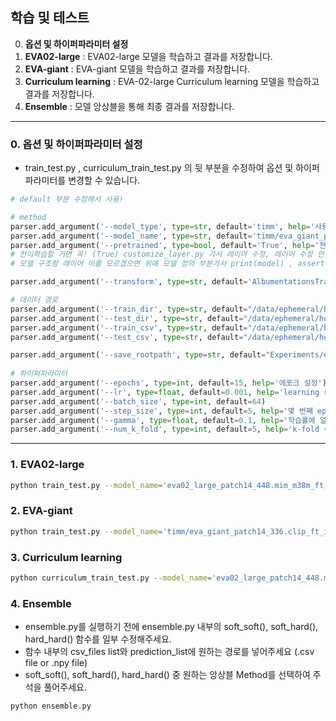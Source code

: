 ## 학습 및 테스트

0. **옵션 및 하이퍼파라미터 설정**
1. **EVA02-large** : EVA02-large 모델을 학습하고 결과를 저장합니다.
2. **EVA-giant** : EVA-giant 모델을 학습하고 결과를 저장합니다.
3. **Curriculum learning** : EVA-02-large Curriculum learning 모델을 학습하고 결과를 저장합니다.
4. **Ensemble** : 모델 앙상블을 통해 최종 결과를 저장합니다.

---

### 0. 옵션 및 하이퍼파라미터 설정

- train_test.py , curriculum_train_test.py 의 뒷 부분을 수정하여 옵션 및 하이퍼파라미터를 변경할 수 있습니다.

```python
# default 부분 수정해서 사용!

# method
parser.add_argument('--model_type', type=str, default='timm', help='사용할 모델 이름 : model_selector.py 중 선택')
parser.add_argument('--model_name', type=str, default='timm/eva_giant_patch14_336.clip_ft_in1k', help='model/timm_model_name.txt 에서 확인, 아키텍처 확인은 "https://github.com/huggingface/pytorch-image-models/tree/main/timm/models"')
parser.add_argument('--pretrained', type=bool, default='True', help='전이학습 or 학습된 가중치 가져오기 : True / 전체학습 : False')
# 전이학습할 거면 꼭! (True) customize_layer.py 가서 레이어 수정, 레이어 수정 안할 거면 가서 레이어 구조 변경 부분만 주석해서 사용 (어떤 레이어 열지는 알아야함)
# 모델 구조랑 레이어 이름 모르겠으면 위에 모델 정의 부분가서 print(model) , assert False 주석 풀어서 확인하기

parser.add_argument('--transform', type=str, default='AlbumentationsTransform', help='transform class 선택 torchvision or albumentation / dataloader.py code 참고')

# 데이터 경로
parser.add_argument('--train_dir', type=str, default="/data/ephemeral/home/data/train", help='훈련 데이터셋 루트 디렉토리 경로') # "/data/ephemeral/home/data/train"
parser.add_argument('--test_dir', type=str, default="/data/ephemeral/home/data/test", help='테스트 데이터셋 루트 디렉토리 경로') # "/data/ephemeral/home/data/test"
parser.add_argument('--train_csv', type=str, default="/data/ephemeral/home/data/train.csv", help='훈련 데이터셋 csv 파일 경로') # "/data/ephemeral/home/data/train.csv"
parser.add_argument('--test_csv', type=str, default="/data/ephemeral/home/data/test.csv", help='테스트 데이터셋 csv 파일 경로') # "/data/ephemeral/home/data/test.csv"

parser.add_argument('--save_rootpath', type=str, default="Experiments/eva_giant_mlp_gelu", help='가중치, log, tensorboard 그래프 저장을 위한 path 실험명으로 디렉토리 구성')
    
# 하이퍼파라미터
parser.add_argument('--epochs', type=int, default=15, help='에포크 설정')
parser.add_argument('--lr', type=float, default=0.001, help='learning rage')
parser.add_argument('--batch_size', type=int, default=64)
parser.add_argument('--step_size', type=int, default=5, help='몇 번째 epoch 마다 학습률 줄일 지 선택')
parser.add_argument('--gamma', type=float, default=0.1, help='학습률에 얼마를 곱하여 줄일 지 선택')
parser.add_argument('--num_k_fold', type=int, default=5, help='k-fold 수 설정')
```

---

### 1. EVA02-large
```bash
python train_test.py --model_name='eva02_large_patch14_448.mim_m38m_ft_in22k_in1k'
```

### 2. EVA-giant
```bash
python train_test.py --model_name='timm/eva_giant_patch14_336.clip_ft_in1k'
```

### 3. Curriculum learning
```bash
python curriculum_train_test.py --model_name='eva02_large_patch14_448.mim_m38m_ft_in22k_in1k'
```

### 4. Ensemble

- ensemble.py를 실행하기 전에 ensemble.py 내부의 soft_soft(), soft_hard(), hard_hard() 함수를 일부 수정해주세요.
- 함수 내부의 csv_files list와 prediction_list에 원하는 경로를 넣어주세요 (.csv file or .npy file)
- soft_soft(), soft_hard(), hard_hard() 중 원하는 앙상블 Method를 선택하여 주석을 풀어주세요.

```bash
python ensemble.py
```
